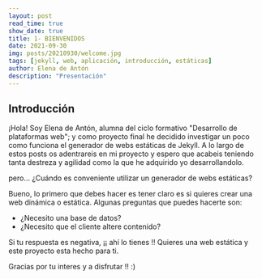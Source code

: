 ```yaml
---
layout: post
read_time: true
show_date: true
title: 1- BIENVENIDOS
date: 2021-09-30
img: posts/20210930/welcome.jpg
tags: [jekyll, web, aplicación, introducción, estáticas]
author: Elena de Antón
description: "Presentación"
---
```


## Introducción


¡Hola! Soy Elena de Antón, alumna del ciclo formativo "Desarrollo de plataformas web"; y como proyecto final he decidido investigar un poco como funciona el generador de webs estáticas de Jekyll.
A lo largo de estos posts os adentrareis en mi proyecto y espero que acabeis teniendo tanta destreza y agilidad como la que he adquirido yo desarrollandolo.

pero... ¿Cuándo es conveniente utilizar un generador de webs estáticas?

Bueno, lo primero que debes hacer es tener claro es si quieres crear una web dinámica o estática. Algunas preguntas que puedes hacerte son:

- ¿Necesito una base de datos?
- ¿Necesito que el cliente altere contenido?
  
Si tu respuesta es negativa, ¡¡ ahí lo tienes !! Quieres una web estática y este proyecto esta hecho para ti.

Gracias por tu interes y a disfrutar !! :)

